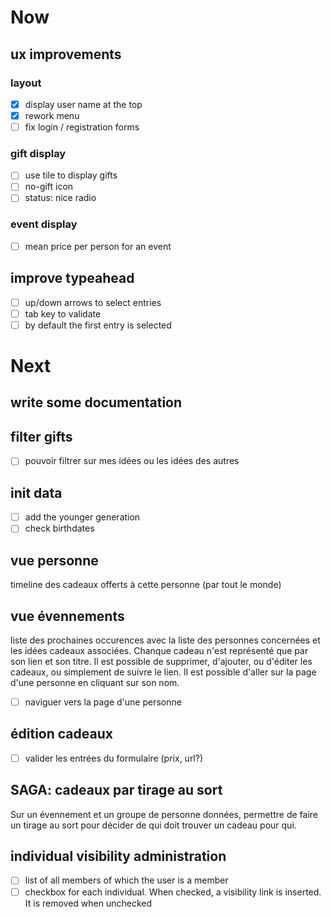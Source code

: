 # Now

## ux improvements

### layout
- [x] display user name at the top
- [x] rework menu
- [ ] fix login / registration forms

### gift display
- [ ] use tile to display gifts
- [ ] no-gift icon
- [ ] status: nice radio

### event display
- [ ] mean price per person for an event

## improve typeahead
- [ ] up/down arrows to select entries
- [ ] tab key to validate
- [ ] by default the first entry is selected

# Next

## write some documentation

## filter gifts
- [ ] pouvoir filtrer sur mes idées ou les idées des autres

## init data
- [ ] add the younger generation
- [ ] check birthdates

## vue personne
timeline des cadeaux offerts à cette personne (par tout le monde)

## vue évennements

liste des prochaines occurences avec la liste des personnes concernées et les
idées cadeaux associées. Chanque cadeau n'est représenté que par son lien et
son titre. Il est possible de supprimer, d'ajouter, ou d'éditer les cadeaux, ou
simplement de suivre le lien. Il est possible d'aller sur la page d'une
personne en cliquant sur son nom.

- [ ] naviguer vers la page d'une personne

## édition cadeaux
- [ ] valider les entrées du formulaire (prix, url?)

## SAGA: cadeaux par tirage au sort

Sur un évennement et un groupe de personne données, permettre de faire un
tirage au sort pour décider de qui doit trouver un cadeau pour qui.

## individual visibility administration
- [ ] list of all members of which the user is a member
- [ ] checkbox for each individual. When checked, a visibility link is inserted. It is removed when unchecked
